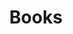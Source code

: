 ---
layout: book
title: Books
header:
  theme: dark
  # background: 'linear-gradient(135deg, rgb(34, 139, 87), rgb(139, 34, 139))'     
mode: immersive
article_header:
  type: cover
  image:
    src: https://source.unsplash.com/qZzJoiKHqmo/1920x1277 
---